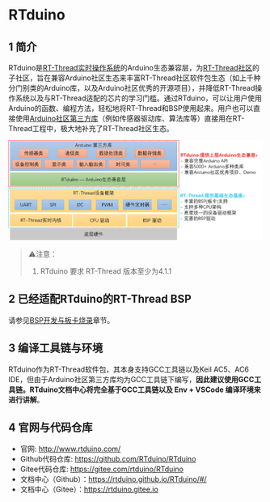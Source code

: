 # RTduino

## 1 简介

RTduino是[RT-Thread实时操作系统](https://www.rt-thread.org)的Arduino生态兼容层，为[RT-Thread社区](https://github.com/RT-Thread/rt-thread)的子社区，旨在兼容Arduino社区生态来丰富RT-Thread社区软件包生态（如上千种分门别类的Arduino库，以及Arduino社区优秀的开源项目），并降低RT-Thread操作系统以及与RT-Thread适配的芯片的学习门槛。通过RTduino，可以让用户使用Arduino的函数、编程方法，轻松地将RT-Thread和BSP使用起来。用户也可以直接使用[Arduino社区第三方库](https://www.arduino.cc/reference/en/libraries/)（例如传感器驱动库、算法库等）直接用在RT-Thread工程中，极大地补充了RT-Thread社区生态。

![framework](./figures/rtduino-framework.png)

> ⚠️注意：
> 
> 1. RTduino 要求 RT-Thread 版本至少为4.1.1

## 2 已经适配RTduino的RT-Thread BSP

请参见[BSP开发与板卡烧录](zh/beginner/bsp-develop.md)章节。

## 3 编译工具链与环境

RTduino作为RT-Thread软件包，其本身支持GCC工具链以及Keil AC5、AC6 IDE，但由于Arduino社区第三方库均为GCC工具链下编写，**因此建议使用GCC工具链。RTduino文档中心将完全基于GCC工具链以及 Env + VSCode 编译环境来进行讲解**。

## 4 官网与代码仓库

- 官网: http://www.rtduino.com/
- Github代码仓库: https://github.com/RTduino/RTduino
- Gitee代码仓库: https://gitee.com/rtduino/RTduino
- 文档中心（Github）：https://rtduino.github.io/RTduino/#/
- 文档中心（Gitee）：https://rtduino.gitee.io
